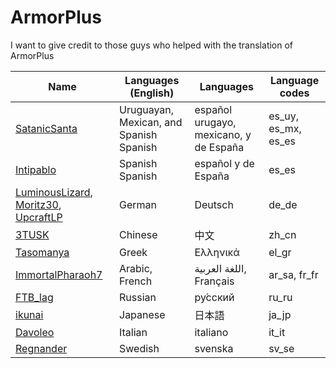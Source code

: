 # ArmorPlus

I want to give credit to those guys who helped with the translation of ArmorPlus

| **Name** | **Languages (English)** | **Languages** | **Language codes**
|----------|-------------------------|------------------------|-------------------
| [SatanicSanta](https://github.com/elifoster) | Uruguayan, Mexican, and Spanish Spanish | español urugayo, mexicano, y de España | es_uy, es_mx, es_es
| [Intipablo](https://github.com/Intipablo) | Spanish Spanish | español y de España | es_es
| [LuminousLizard](https://github.com/LuminousLizard), [Moritz30](https://moritz30.de), [UpcraftLP](https://github.com/UpcraftLP) | German | Deutsch | de_de
| [3TUSK](https://github.com/3TUSK) | Chinese | 中文 | zh_cn
| [Tasomanya](https://www.youtube.com/channel/UC21oSgKfEiV_bwFO2Y9CjPg) | Greek | Ελληνικά | el_gr
| [ImmortalPharaoh7](https://www.youtube.com/channel/UCmpPDi94KWH_6eL0OGLFMpQ) | Arabic, French | اللغة العربية, Français | ar_sa, fr_fr
| [FTB_lag](https://github.com/DoctorFTB) | Russian | ру́сский | ru_ru 
| [ikunai](https://github.com/ikunai) | Japanese | 日本語 | ja_jp
| [Davoleo](https://github.com/Davoleo) | Italian | italiano | it_it
| [Regnander](https://github.com/Regnander) | Swedish | svenska | sv_se
